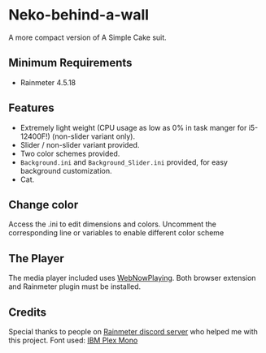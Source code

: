 # Neko-behind-a-wall
A more compact version of A Simple Cake suit.

## Minimum Requirements
- Rainmeter 4.5.18

## Features
- Extremely light weight (CPU usage as low as 0% in task manger for i5-12400F!) (non-slider variant only).
- Slider / non-slider variant provided.
- Two color schemes provided.
- `Background.ini` and `Background_Slider.ini` provided, for easy background customization.
- Cat.

## Change color
Access the .ini to edit dimensions and colors.
Uncomment the corresponding line or variables to enable different color scheme

## The Player
The media player included uses [WebNowPlaying](https://wnp.keifufu.dev/extension/getting-started). Both browser extension and Rainmeter plugin must be installed.

## Credits
Special thanks to people on [Rainmeter discord server](https://discord.gg/rainmeter) who helped me with this project.
Font used: [IBM Plex Mono](https://fonts.google.com/specimen/IBM+Plex+Mono)
